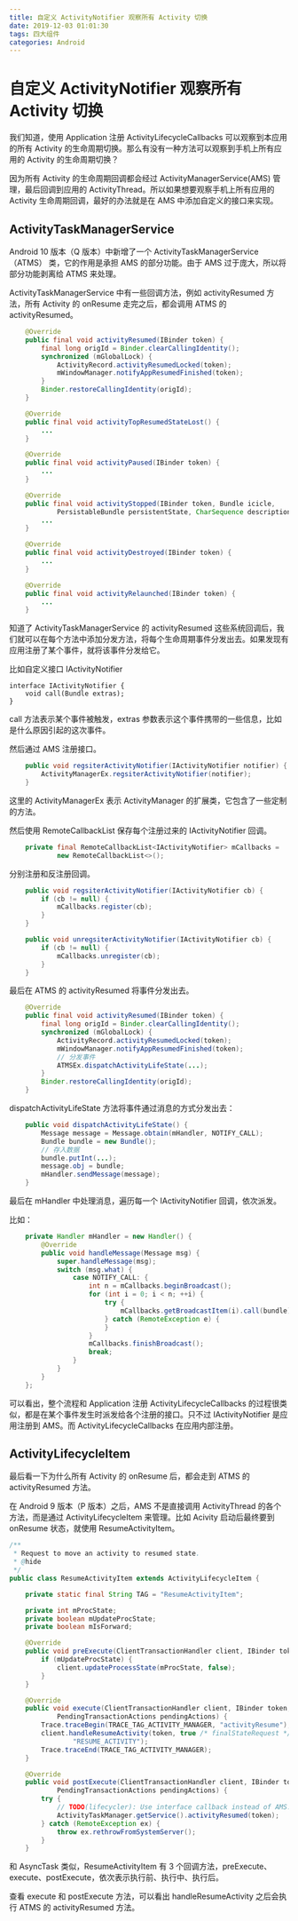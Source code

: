 ```yaml
---
title: 自定义 ActivityNotifier 观察所有 Activity 切换
date: 2019-12-03 01:01:30
tags: 四大组件
categories: Android
---
```


# 自定义 ActivityNotifier 观察所有 Activity 切换

我们知道，使用 Application 注册 ActivityLifecycleCallbacks 可以观察到本应用的所有 Activity 的生命周期切换。那么有没有一种方法可以观察到手机上所有应用的 Activity 的生命周期切换？

因为所有 Activity 的生命周期回调都会经过 ActivityManagerService(AMS) 管理，最后回调到应用的 ActivityThread。所以如果想要观察手机上所有应用的 Activity 生命周期回调，最好的办法就是在 AMS 中添加自定义的接口来实现。

## ActivityTaskManagerService

Android 10 版本（Q 版本）中新增了一个 ActivityTaskManagerService（ATMS） 类，它的作用是承担 AMS 的部分功能。由于 AMS 过于庞大，所以将部分功能剥离给 ATMS 来处理。

ActivityTaskManagerService 中有一些回调方法，例如 activityResumed 方法，所有 Activity 的 onResume 走完之后，都会调用 ATMS 的 activityResumed。

```java
    @Override
    public final void activityResumed(IBinder token) {
        final long origId = Binder.clearCallingIdentity();
        synchronized (mGlobalLock) {
            ActivityRecord.activityResumedLocked(token);
            mWindowManager.notifyAppResumedFinished(token);
        }
        Binder.restoreCallingIdentity(origId);
    }

    @Override
    public final void activityTopResumedStateLost() {
        ...
    }

    @Override
    public final void activityPaused(IBinder token) {
        ...
    }

    @Override
    public final void activityStopped(IBinder token, Bundle icicle,
            PersistableBundle persistentState, CharSequence description) {
        ...
    }

    @Override
    public final void activityDestroyed(IBinder token) {
        ...
    }

    @Override
    public final void activityRelaunched(IBinder token) {
        ...
    }
```

知道了 ActivityTaskManagerService 的 activityResumed 这些系统回调后，我们就可以在每个方法中添加分发方法，将每个生命周期事件分发出去。如果发现有应用注册了某个事件，就将该事件分发给它。

比如自定义接口 IActivityNotifier

```
interface IActivityNotifier {
    void call(Bundle extras);
}
```

call 方法表示某个事件被触发，extras 参数表示这个事件携带的一些信息，比如是什么原因引起的这次事件。

然后通过 AMS 注册接口。

```java
    public void regsiterActivityNotifier(IActivityNotifier notifier) {
        ActivityManagerEx.regsiterActivityNotifier(notifier);
    }
```

这里的 ActivityManagerEx 表示 ActivityManager 的扩展类，它包含了一些定制的方法。

然后使用 RemoteCallbackList 保存每个注册过来的 IActivityNotifier 回调。

```java
    private final RemoteCallbackList<IActivityNotifier> mCallbacks =
            new RemoteCallbackList<>();
```

分别注册和反注册回调。

```java
    public void regsiterActivityNotifier(IActivityNotifier cb) {
        if (cb != null) {
            mCallbacks.register(cb);
        }
    }

    public void unregsiterActivityNotifier(IActivityNotifier cb) {
        if (cb != null) {
            mCallbacks.unregister(cb);
        }
    }
```

最后在 ATMS 的 activityResumed 将事件分发出去。

```java
    @Override
    public final void activityResumed(IBinder token) {
        final long origId = Binder.clearCallingIdentity();
        synchronized (mGlobalLock) {
            ActivityRecord.activityResumedLocked(token);
            mWindowManager.notifyAppResumedFinished(token);
            // 分发事件
            ATMSEx.dispatchActivityLifeState(...);
        }
        Binder.restoreCallingIdentity(origId);
    }
```

dispatchActivityLifeState 方法将事件通过消息的方式分发出去：

```java
    public void dispatchActivityLifeState() {
        Message message = Message.obtain(mHandler, NOTIFY_CALL);
        Bundle bundle = new Bundle();
        // 存入数据
        bundle.putInt(...);
        message.obj = bundle;
        mHandler.sendMessage(message);
    }
```

最后在 mHandler 中处理消息，遍历每一个 IActivityNotifier 回调，依次派发。

比如：

```java
    private Handler mHandler = new Handler() {
        @Override
        public void handleMessage(Message msg) {
            super.handleMessage(msg);
            switch (msg.what) {
                case NOTIFY_CALL: {
                    int n = mCallbacks.beginBroadcast();
                    for (int i = 0; i < n; ++i) {
                        try {
                            mCallbacks.getBroadcastItem(i).call(bundle);
                        } catch (RemoteException e) {
                        }
                    }
                    mCallbacks.finishBroadcast();
                    break;
                }
            }
        }
    };
```

可以看出，整个流程和 Application 注册 ActivityLifecycleCallbacks 的过程很类似，都是在某个事件发生时派发给各个注册的接口。只不过 IActivityNotifier 是应用注册到 AMS。而 ActivityLifecycleCallbacks 在应用内部注册。

## ActivityLifecycleItem

最后看一下为什么所有 Activity 的 onResume 后，都会走到 ATMS 的 activityResumed 方法。

在 Android 9 版本（P 版本）之后，AMS 不是直接调用 ActivityThread 的各个方法，而是通过 ActivityLifecycleItem 来管理。比如 Acivity 启动后最终要到 onResume 状态，就使用 ResumeActivityItem。

```java
/**
 * Request to move an activity to resumed state.
 * @hide
 */
public class ResumeActivityItem extends ActivityLifecycleItem {

    private static final String TAG = "ResumeActivityItem";

    private int mProcState;
    private boolean mUpdateProcState;
    private boolean mIsForward;

    @Override
    public void preExecute(ClientTransactionHandler client, IBinder token) {
        if (mUpdateProcState) {
            client.updateProcessState(mProcState, false);
        }
    }

    @Override
    public void execute(ClientTransactionHandler client, IBinder token,
            PendingTransactionActions pendingActions) {
        Trace.traceBegin(TRACE_TAG_ACTIVITY_MANAGER, "activityResume");
        client.handleResumeActivity(token, true /* finalStateRequest */, mIsForward,
                "RESUME_ACTIVITY");
        Trace.traceEnd(TRACE_TAG_ACTIVITY_MANAGER);
    }

    @Override
    public void postExecute(ClientTransactionHandler client, IBinder token,
            PendingTransactionActions pendingActions) {
        try {
            // TODO(lifecycler): Use interface callback instead of AMS.
            ActivityTaskManager.getService().activityResumed(token);
        } catch (RemoteException ex) {
            throw ex.rethrowFromSystemServer();
        }
    }
```

和 AsyncTask 类似，ResumeActivityItem 有 3 个回调方法，preExecute、execute、postExecute，依次表示执行前、执行中、执行后。

查看 execute 和 postExecute 方法，可以看出 handleResumeActivity 之后会执行 ATMS 的 activityResumed 方法。